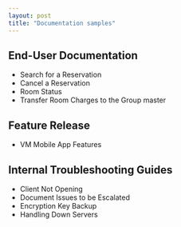 ```yaml
---
layout: post
title: "Documentation samples"
---
```


## End-User Documentation
- Search for a Reservation
- Cancel a Reservation
- Room Status
- Transfer Room Charges to the Group master

## Feature Release
- VM Mobile App Features

## Internal Troubleshooting Guides
- Client Not Opening
- Document Issues to be Escalated
- Encryption Key Backup
- Handling Down Servers
